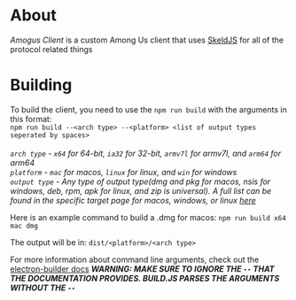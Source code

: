 # About
*Amogus Client* is a custom Among Us client that uses [SkeldJS](https://github.com/SkeldJS/SkeldJS) for all of the protocol related things
# Building
To build the client, you need to use the `npm run build` with the arguments in this format:<br/>
`npm run build --<arch type> --<platform> <list of output types seperated by spaces>`<br/><br/>
*`arch type` - `x64` for 64-bit, `ia32` for 32-bit, `armv7l` for armv7l, and `arm64` for arm64*<br/>
*`platform` - `mac` for macos, `linux` for linux, and `win` for windows*<br/>
*`output type` - Any type of output type(dmg and pkg for macos, nsis for windows, deb, rpm, apk for linux, and zip is universal). A full list can be found in the specific target page for macos, windows, or linux [here](https://www.electron.build)*<br/>

Here is an example command to build a .dmg for macos: `npm run build x64 mac dmg`

The output will be in: `dist/<platform>/<arch type>`

For more information about command line arguments, check out the [electron-builder docs](https://www.electron.build/cli) ***WARNING: MAKE SURE TO IGNORE THE `--` THAT THE DOCUMENTATION PROVIDES. BUILD.JS PARSES THE ARGUMENTS WITHOUT THE `--`***
